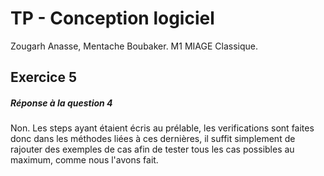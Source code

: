 # TP - Conception logiciel
Zougarh Anasse, Mentache Boubaker.
M1 MIAGE Classique.

## Exercice 5

##### Réponse à la question 4
Non. Les steps ayant étaient écris au prélable, les verifications sont faites donc dans les méthodes liées 
à ces dernières, il suffit simplement de rajouter des exemples de cas afin de tester
tous les cas possibles au maximum, comme nous l'avons fait.


